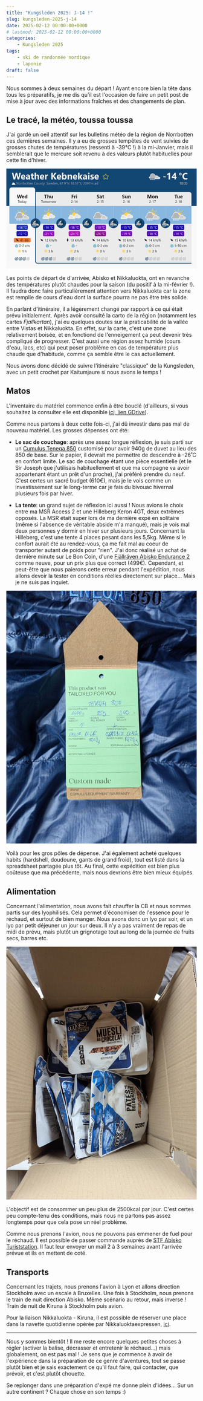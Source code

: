 ```yaml
---
title: "Kungsleden 2025: J-14 !"
slug: kungsleden-2025-j-14
date: 2025-02-12 00:00:00+0000
# lastmod: 2025-02-12 00:00:00+0000
categories:
    - Kungsleden 2025
tags:
    - ski de randonnée nordique
    - laponie
draft: false
---
```


Nous sommes à deux semaines du départ ! Ayant encore bien la tête dans tous les préparatifs, je me dis qu'il est l'occasion de faire un petit post de mise à jour avec des informations fraîches et des changements de plan.

## Le tracé, la météo, toussa toussa

J'ai gardé un oeil attentif sur les bulletins météo de la région de Norrbotten ces dernières semaines. Il y a eu de grosses tempêtes de vent suivies de grosses chutes de températures (ressenti à -39°C !) à la mi-Janvier, mais il semblerait que le mercure soit revenu à des valeurs plutôt habituelles pour cette fin d'hiver.

![meteo-kebnekaise](img/kungsleden2025-j-14/meteo-kebnekaise.png)

Les points de départ de d'arrivée, Abisko et Nikkaluokta, ont en revanche des températures plutôt chaudes pour la saison (du positif à la mi-février !). Il faudra donc faire particulièrement attention vers Nikkaluokta car la zone est remplie de cours d'eau dont la surface pourra ne pas être très solide.

En parlant d'itinéraire, il a légèrement changé par rapport à ce qui était prévu initialement. Après avoir consulté la carto de la région (notamment les cartes _Fjallkartan_), j'ai eu quelques doutes sur la praticabilité de la vallée entre Vistas et Nikkaluokta. En effet, sur la carte, c'est une zone relativement boisée, et en fonctiond de l'enneigement ça peut devenir très compliqué de progresser. C'est aussi une région assez humide (cours d'eau, lacs, etc) qui peut poser problème en cas de température plus chaude que d'habitude, comme ça semble être le cas actuellement.

Nous avons donc décidé de suivre l'itinéraire "classique" de la Kungsleden, avec un petit crochet par Kaitumjaure si nous avons le temps !

## Matos

L'inventaire du matériel commence enfin à être bouclé (d'ailleurs, si vous souhaitez la consulter elle est disponible [ici, lien GDrive](https://docs.google.com/spreadsheets/d/1H1vyY4eelERqGjWTFHPDrObs2t3koI9KZ9nz9gVGsUA/edit?gid=1088995634#gid=1088995634)).

Comme nous partons à deux cette fois-ci, j'ai dû investir dans pas mal de nouveau matériel. Les grosses dépenses ont été:

- **Le sac de couchage**: après une assez longue réflexion, je suis parti sur un [Cumulus Teneqa 850](https://cumulus.equipment/eu_fr/sacs-de-couchage-en-duvet-teneqa-850.html) customisé pour avoir 940g de duvet au lieu des 850 de base. Sur le papier, il devrait me permettre de descendre à -26˚C en confort limite. Le sac de couchage étant une pièce essentielle (et le Sir Joseph que j'utilisais habituellement et que ma compagne va avoir appartenant étant un prêt d'un proche), j'ai préféré prendre du neuf. C'est certes un sacré budget (610€), mais je le vois comme un investissement sur le long-terme car je fais du bivouac hivernal plusieurs fois par hiver.

- **La tente**: un grand sujet de réflexion ici aussi ! Nous avions le choix entre ma MSR Access 2 et une Hilleberg Keron 4GT, deux extrêmes opposés. La MSR était super lors de ma dernière expé en solitaire (même si l'absence de véritable abside m'a manqué), mais je vois mal deux personnes y dormir en hiver sur plusieurs jours. Concernant la Hilleberg, c'est une tente 4 places pesant dans les 5,5kg. Même si le confort aurait été au rendez-vous, ça me fait mal au coeur de transporter autant de poids pour "rien". J'ai donc réalisé un achat de dernière minute sur Le Bon Coin, d'une [Fjällräven Abisko Endurance 2](https://www.fjallraven.com/fr/fr-fr/sacs-et-equipement/tentes-et-sacs-de-couchage/tentes/abisko-endurance-2/) comme neuve, pour un prix plus que correct (499€). Cependant, et peut-être que nous paierons cette erreur pendant l'expédition, nous allons devoir la tester en conditions réelles directement sur place... Mais je ne suis pas inquiet.

![meteo-kebnekaise](img/kungsleden2025-j-14/cumulus-teneqa.jpeg)


Voilà pour les gros pôles de dépense. J'ai également acheté quelques habits (hardshell, doudoune, gants de grand froid), tout est listé dans la spreadsheet partagée plus tôt. Au final, cette expédition est bien plus coûteuse que ma précédente, mais nous devrions être bien mieux équipés.

## Alimentation

Concernant l'alimentation, nous avons fait chauffer la CB et nous sommes partis sur des lyophilisés. Cela permet d'économiser de l'essence pour le réchaud, et surtout de bien manger. Nous avons donc un lyo par soir, et un lyo par petit déjeuner un jour sur deux. Il n'y a pas vraiment de repas de midi de prévu, mais plutôt un grignotage tout au long de la journée de fruits secs, barres etc.

![Le stock de lyophilisés qui vient d'arriver.](img/kungsleden2025-j-14/colis-lyo.jpeg)

L'objectif est de consommer un peu plus de 2500kcal par jour. C'est certes peu compte-tenu des conditions, mais nous ne partons pas assez longtemps pour que cela pose un réel problème.

Comme nous prenons l'avion, nous ne pouvons pas emmener de fuel pour le réchaud. Il est possible de passer commande auprès de [STF Abisko Turiststation](https://www.swedishtouristassociation.com/facilities/stf-abisko-turiststation/). Il faut leur envoyer un mail 2 à 3 semaines avant l'arrivée prévue et ils en mettent de coté.

## Transports

Concernant les trajets, nous prenons l'avion à Lyon et allons direction Stockholm avec un escale à Bruxelles. Une fois à Stockholm, nous prenons le train de nuit direction Abisko. Même scénario au retour, mais inverse ! Train de nuit de Kiruna à Stockholm puis avion.

Pour la liaison Nikkaluokta - Kiruna, il est possible de réserver une place dans la navette quotidienne opérée par Nikkaluoktaexpressen, [ici](https://nikkaluoktaexpressen.se/).

---

Nous y sommes bientôt ! Il me reste encore quelques petites choses à régler (activer la balise, décrasser et entretenir le réchaud...) mais globalement, on est pas mal ! Je sens que je commence à avoir de l'expérience dans la préparation de ce genre d'aventures, tout se passe plutôt bien et je sais exactement ce qu'il faut faire, qui contacter, que prévoir, et c'est plutôt chouette.

Se replonger dans une préparation d'expé me donne plein d'idées... Sur un autre continent ? Chaque chose en son temps :)
